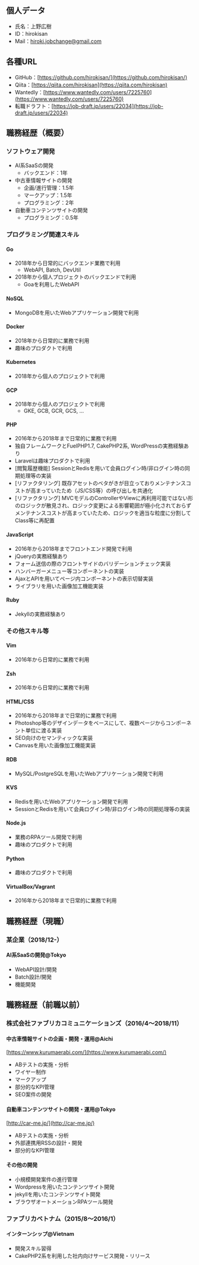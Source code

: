 ## 個人データ
* 氏名：上野広樹
* ID：hirokisan
* Mail：hiroki.jobchange@gmail.com

## 各種URL
* GitHub：[https://github.com/hirokisan/](https://github.com/hirokisan/)
* Qiita：[https://qiita.com/hirokisan](https://qiita.com/hirokisan)
* Wantedly：[https://www.wantedly.com/users/7225760](https://www.wantedly.com/users/7225760)
* 転職ドラフト：[https://job-draft.jp/users/22034](https://job-draft.jp/users/22034)

## 職務経歴（概要）
### ソフトウェア開発
* AI系SaaSの開発
  * バックエンド：1年
* 中古車情報サイトの開発
	* 企画/進行管理：1.5年
	* マークアップ：1.5年
	* プログラミング：2年
* 自動車コンテンツサイトの開発
	* プログラミング：0.5年

### プログラミング関連スキル
#### Go
* 2018年から日常的にバックエンド業務で利用
  * WebAPI, Batch, DevUtil
* 2018年から個人プロジェクトのバックエンドで利用
  * Goaを利用したWebAPI

#### NoSQL
* MongoDBを用いたWebアプリケーション開発で利用

#### Docker
* 2018年から日常的に業務で利用
* 趣味のプロダクトで利用

#### Kubernetes
* 2018年から個人のプロジェクトで利用

#### GCP
* 2018年から個人のプロジェクトで利用
  * GKE, GCB, GCR, GCS, ...

#### PHP
* 2016年から2018年まで日常的に業務で利用
* 独自フレームワークとFuelPHP1.7, CakePHP2系, WordPressの実務経験あり
* Laravelは趣味プロダクトで利用
* [閲覧履歴機能] SessionとRedisを用いて会員ログイン時/非ログイン時の同期処理等の実装
* [リファクタリング] 既存アセットのベタがきが目立っておりメンテナンスコストが高まっていたため（JS/CSS等）の呼び出しを共通化
* [リファクタリング] MVCモデルのControllerやViewに再利用可能ではない形のロジックが散見され、ロジック変更による影響範囲が極小化されておらずメンテナンスコストが高まっていたため、ロジックを適当な粒度に分割してClass等に再配置

#### JavaScript
* 2016年から2018年までフロントエンド開発で利用
* jQueryの実務経験あり
* フォーム送信の際のフロントサイドのバリデーションチェック実装
* ハンバーガーメニュー等コンポーネントの実装
* AjaxとAPIを用いてページ内コンポーネントの表示切替実装
* ライブラリを用いた画像加工機能実装

#### Ruby
* Jekyllの実務経験あり

### その他スキル等
#### Vim
* 2016年から日常的に業務で利用

#### Zsh
* 2016年から日常的に業務で利用

#### HTML/CSS
* 2016年から2018年まで日常的に業務で利用
* Photoshop等のデザインデータをベースにして、複数ページからコンポーネント単位に渡る実装
* SEO向けのセマンティックな実装
* Canvasを用いた画像加工機能実装

#### RDB
* MySQL/PostgreSQLを用いたWebアプリケーション開発で利用

#### KVS
* Redisを用いたWebアプリケーション開発で利用
* SessionとRedisを用いて会員ログイン時/非ログイン時の同期処理等の実装

#### Node.js
* 業務のRPAツール開発で利用
* 趣味のプロダクトで利用

#### Python
* 趣味のプロダクトで利用

#### VirtualBox/Vagrant
* 2016年から2018年まで日常的に業務で利用

## 職務経歴（現職）
### 某企業（2018/12-）
#### AI系SaaSの開発@Tokyo

* WebAPI設計/開発
* Batch設計/開発
* 機能開発

## 職務経歴（前職以前）
### 株式会社ファブリカコミュニケーションズ（2016/4〜2018/11）
#### 中古車情報サイトの企画・開発・運用@Aichi
[https://www.kurumaerabi.com/](https://www.kurumaerabi.com/)

* ABテストの実施・分析
* ワイヤー制作
* マークアップ
* 部分的なKPI管理
* SEO案件の開発

#### 自動車コンテンツサイトの開発・運用@Tokyo
[http://car-me.jp/](http://car-me.jp/)

* ABテストの実施・分析
* 外部連携用RSSの設計・開発
* 部分的なKPI管理

#### その他の開発
* 小規模開発案件の進行管理
* Wordpressを用いたコンテンツサイト開発
* jekyllを用いたコンテンツサイト開発
* ブラウザオートメーションRPAツール開発

### ファブリカベトナム（2015/8〜2016/1）
#### インターンシップ@Vietnam
* 開発スキル習得
* CakePHP2系を利用した社内向けサービス開発・リリース


